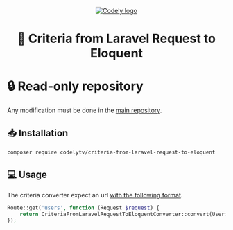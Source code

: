 <p align="center">
  <a href="https://codely.com">
    <picture>
      <source media="(prefers-color-scheme: dark)" srcset="https://codely.com/logo/codely_logo-dark.svg">
      <source media="(prefers-color-scheme: light)" srcset="https://codely.com/logo/codely_logo-light.svg">
      <img alt="Codely logo" src="https://codely.com/logo/codely_logo.svg">
    </picture>
  </a>
</p>

<h1 align="center">
  🎼 Criteria from Laravel Request to Eloquent
</h1>

# 🔒 Read-only repository
Any modification must be done in the [main repository](https://github.com/CodelyTV/php-criteria).

## 📥 Installation

```sh
composer require codelytv/criteria-from-laravel-request-to-eloquent
```

## 💻 Usage

The criteria converter expect an url [with the following format](https://github.com/CodelyTV/php-criteria/tree/main/packages/criteria-from-url).

```php
Route::get('users', function (Request $request) {
    return CriteriaFromLaravelRequestToEloquentConverter::convert(User::query(), $request)->get();
});
```
